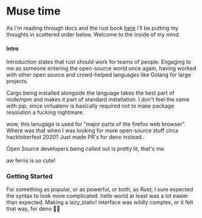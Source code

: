 # Muse time

As I'm reading through docs and the rust book [here](https://doc.rust-lang.org/book/ch00-00-introduction.html) i'll be putting my thoughts in scattered order below. Welcome to the inside of my mind.

#### Intro

Introduction states that rust should work for teams of people. Engaging to me as someone entering the open-source world once again, having worked with other open source and crowd-helped languages like Golang for large projects.

Cargo being installed alongside the language takes the best part of node/npm and makes it part of standard installation. I don't feel the same with pip, since virtualenv is basically required not to make package resolution a fucking nightmare.

wow, this lanugage is used for "major parts of the firefox web browser". Where was that when I was looking for more open-source stuff circa hacktoberfest 2020? Just made PR's for deno instead..

Open Source developers being called out is pretty lit, that's me.

aw ferris is so cute!

### Getting Started

For something as popular, or as powerful, or both, as Rust; I sure expected the syntax to look more complicated. hello world at least was a lot easier than expected. Making a lazy_static! interface was wildly complex, or it felt that way, for deno 🤷‍♂️